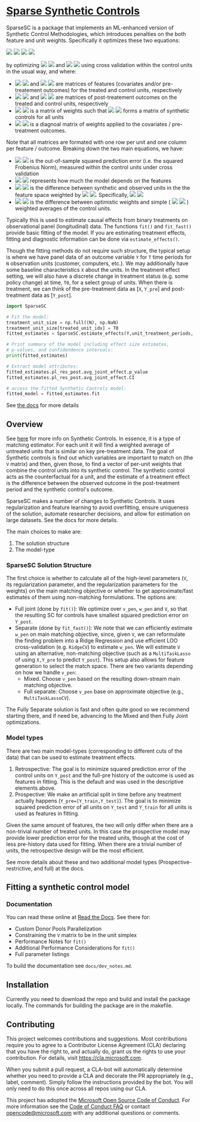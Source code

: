 # [Sparse Synthetic Controls](https://sparsesc.readthedocs.io/en/latest/)

SparseSC is a package that implements an ML-enhanced version of Synthetic Control Methodologies, which introduces penalties on the both feature and unit weights.  Specifically it optimizes these two equations: 

<img src="https://render.githubusercontent.com/render/math?math={\gamma_0 = \left \| Y_T - W\cdot Y_C \right \|_F^2 %2b \lambda_V \left \| V \right \|_1}#gh-light-mode-only">
<img src="https://render.githubusercontent.com/render/math?math={\color{white}\gamma_0 = \left \| Y_T - W\cdot Y_C \right \|_F^2 %2b \lambda_V \left \| V \right \|_1}#gh-dark-mode-only">

<img src="https://render.githubusercontent.com/render/math?math={\gamma_1 = \left \| X_T - W\cdot X_C \right \|_V %2b \lambda_W \left \| W - \frac{J}{c} \right \|_F^2}#gh-light-mode-only">
<img src="https://render.githubusercontent.com/render/math?math={\color{white}\gamma_1 = \left \| X_T - W\cdot X_C \right \|_V %2b \lambda_W \left \| W - \frac{J}{c} \right \|_F^2}#gh-dark-mode-only">

by optimizing 
<img src="https://render.githubusercontent.com/render/math?math={\lambda_V}#gh-light-mode-only">
<img src="https://render.githubusercontent.com/render/math?math={\color{white}\lambda_V}#gh-dark-mode-only">
and 
<img src="https://render.githubusercontent.com/render/math?math={\lambda_W}#gh-light-mode-only">
<img src="https://render.githubusercontent.com/render/math?math={\color{white}\lambda_W}#gh-dark-mode-only">
using cross validation within the control units in the usual way, and where:

- <img src="https://render.githubusercontent.com/render/math?math={X_T}#gh-light-mode-only">
  <img src="https://render.githubusercontent.com/render/math?math={\color{white}X_T}#gh-dark-mode-only">
  and
  <img src="https://render.githubusercontent.com/render/math?math={X_C}#gh-light-mode-only">
  <img src="https://render.githubusercontent.com/render/math?math={\color{white}X_C}#gh-dark-mode-only">
  are matrices of features (covariates and/or pre-treatement outcomes) for the treated and control units, respectively

- <img src="https://render.githubusercontent.com/render/math?math={Y_T}#gh-light-mode-only">
  <img src="https://render.githubusercontent.com/render/math?math={\color{white}Y_T}#gh-dark-mode-only">
  and
  <img src="https://render.githubusercontent.com/render/math?math={Y_C}#gh-light-mode-only">
  <img src="https://render.githubusercontent.com/render/math?math={\color{white}Y_C}#gh-dark-mode-only">
  are matrices of post-treatement outcomes on the treated and control units, respectively

- <img src="https://render.githubusercontent.com/render/math?math={W}#gh-light-mode-only">
  <img src="https://render.githubusercontent.com/render/math?math={\color{white}W}#gh-dark-mode-only">
  is a matrix of weights such that 
  <img src="https://render.githubusercontent.com/render/math?math={W \cdot (X_C \left |Y_C \right)}#gh-light-mode-only">
  <img src="https://render.githubusercontent.com/render/math?math={\color{white}W \cdot (X_C \left |Y_C \right)}#gh-dark-mode-only">
  forms a matrix of synthetic controls for all units

- <img src="https://render.githubusercontent.com/render/math?math={V}#gh-light-mode-only">
  <img src="https://render.githubusercontent.com/render/math?math={\color{white}V}#gh-dark-mode-only">
  is a diagnoal matrix of weights applied to the covariates / pre-treatment outcomes.

Note that all matrices are formated with one row per unit and one column per feature / outcome. Breaking down the two main equations, we have:

- <img src="https://render.githubusercontent.com/render/math?math={\left \| Y_T - W\cdot Y_C \right \|_F^2}#gh-light-mode-only">
  <img src="https://render.githubusercontent.com/render/math?math={\color{white}\left \| Y_T - W\cdot Y_C \right \|_F^2 }#gh-dark-mode-only"> 
  is the out-of-sample squared prediction error (i.e. the squared Frobenius Norm), measured within the control units under cross validation

- <img src="https://render.githubusercontent.com/render/math?math={\left \| V \right \|_1}#gh-light-mode-only">   
  <img src="https://render.githubusercontent.com/render/math?math={\color{white}\left \| V \right \|_1}#gh-dark-mode-only">
  represents how much the model depends on the features

- <img src="https://render.githubusercontent.com/render/math?math={\left \| X_T - W\cdot X_C \right \|_V}#gh-light-mode-only">
  <img src="https://render.githubusercontent.com/render/math?math={\color{white}\left \| X_T - W\cdot X_C \right \|_V}#gh-dark-mode-only"> 
  is the difference between synthetic and observed units in the the feature space weighted by 
  <img src="https://render.githubusercontent.com/render/math?math={V}#gh-light-mode-only">
  <img src="https://render.githubusercontent.com/render/math?math={\color{white}V}#gh-dark-mode-only">. Specifically, 
  <img src="https://render.githubusercontent.com/render/math?math={\left \| A \right \|_V = AVA^T}#gh-light-mode-only">
  <img src="https://render.githubusercontent.com/render/math?math={\color{white}\left \| A \right \|_V = AVA^T}#gh-dark-mode-only">

- <img src="https://render.githubusercontent.com/render/math?math={\left \| W - \frac{J}{c} \right \|_F^2}#gh-light-mode-only">
  <img src="https://render.githubusercontent.com/render/math?math={\color{white}\left \| W - \frac{J}{c} \right \|_F^2}#gh-dark-mode-only"> is the difference between optimistic weights and simple (
  <img src="https://render.githubusercontent.com/render/math?math={1/N_c}#gh-light-mode-only">
  <img src="https://render.githubusercontent.com/render/math?math={\color{white}1/N_c}#gh-dark-mode-only">
  ) weighted averages of the control units.


Typically this is used to estimate causal effects from binary treatments on observational panel (longitudinal) data. The functions `fit()` and `fit_fast()` provide basic fitting of the model. If you are estimating treatment effects, fitting and diagnostic information can be done via `estimate_effects()`.

Though the fitting methods do not require such structure, the typical setup is where we have panel data of an outcome variable `Y` for `T` time periods for `N` observation units (customer, computers, etc.). We may additionally have some baseline characteristics `X` about the units. In the treatment effect setting, we will also have a discrete change in treatment status (e.g. some policy change) at time, `T0`, for a select group of units. When there is treatment, we can think of the pre-treatment data as [`X`, `Y_pre`] and post-treatment data as [`Y_post`].

```py
import SparseSC

# Fit the model:
treatment_unit_size = np.full((N), np.NaN)
treatment_unit_size[treated_unit_idx] = T0
fitted_estimates = SparseSC.estimate_effects(Y,unit_treatment_periods,...)

# Print summary of the model including effect size estimates, 
# p-values, and confidendence intervals:
print(fitted_estimates)

# Extract model attributes:
fitted_estimates.pl_res_post.avg_joint_effect.p_value
fitted_estimates.pl_res_post.avg_joint_effect.CI

# access the fitted Synthetic Controls model:
fitted_model = fitted_estimates.fit
```

See [the docs](https://sparsesc.readthedocs.io/en/latest/) for more details

## Overview 

See [here](https://en.wikipedia.org/wiki/Synthetic_control_method) for more info on Synthetic Controls. In essence, it is a type of matching estimator. For each unit it will find a weighted average of untreated units that is similar on key pre-treatment data. The goal of Synthetic controls is find out which variables are important to match on (the `V` matrix) and then, given those, to find a vector of per-unit weights that combine the control units into its synthetic control. The synthetic control acts as the counterfactual for a unit, and the estimate of a treatment effect is the difference between the observed outcome in the post-treatment period and the synthetic control's outcome.

SparseSC makes a number of changes to Synthetic Controls. It uses regularization and feature learning to avoid overfitting, ensure uniqueness of the solution, automate researcher decisions, and allow for estimation on large datasets. See the docs for more details.

The main choices to make are:
1. The solution structure
2. The model-type

### SparseSC Solution Structure
The first choice is whether to calculate all of the high-level parameters (`V`, its  regularization parameter, and the regularization parameters for the weights) on the main matching objective or whether to get approximate/fast estimates of them using non-matching formulations. The options are:
* Full joint (done by `fit()`): We optimize over `v_pen`, `w_pen` and `V`, so that the resulting SC for controls have smallest squared prediction error on `Y_post`.
* Separate (done by `fit_fast()`): We note that we can efficiently estimate `w_pen` on main matching objective, since, given `V`, we can reformulate the finding problem into a Ridge Regression and use efficient LOO cross-validation (e.g. `RidgeCV`) to estimate `w_pen`. We will estimate `V` using an alternative, non-matching objective (such as a `MultiTaskLasso` of using `X,Y_pre` to predict `Y_post`). This setup also allows for feature generation to select the match space. There are two variants depending on how we handle `v_pen`:
  * Mixed. Choose `v_pen` based on the resulting down-stream main matching objective.
  * Full separate: Choose `v_pen` base on approximate objective (e.g., `MultiTaskLassoCV`).

The Fully Separate solution is fast and often quite good so we recommend starting there, and if need be, advancing to the Mixed and then Fully Joint optimizations.

### Model types
There are two main model-types (corresponding to different cuts of the data) that can be used to estimate treatment effects.
1. Retrospective: The goal is to minimize squared prediction error of the control units on `Y_post` and the full-pre history of the outcome is used as features in fitting. This is the default and was used in the descriptive elements above.
2. Prospective: We make an artificial split in time before any treatment actually happens (`Y_pre=[Y_train,Y_test]`). The goal is to minimize squared prediction error of all units on `Y_test` and `Y_train` for all units is used as features in fitting.

Given the same amount of features, the two will only differ when there are a non-trivial number of treated units. In this case the prospective model may provide lower prediction error for the treated units, though at the cost of less pre-history data used for fitting. When there are a trivial number of units, the retrospective design will be the most efficient.

See more details about these and two additional model types (Prospective-restrictive, and full) at the docs.

## Fitting a synthetic control model

### Documentation

You can read these online at [Read the
Docs](https://sparsesc.readthedocs.io/en/latest/). See there for:
* Custom Donor Pools
Parallelization
* Constraining the `V` matrix to be in the unit simplex
* Performance Notes for `fit()`
* Additional Performance Considerations for `fit()`
* Full parameter listings

To build the documentation see `docs/dev_notes.md`.

## Installation
Currently you need to download the repo and build and install the package locally. The commands for building the package are in the makefile.

## Contributing

This project welcomes contributions and suggestions.  Most contributions
require you to agree to a Contributor License Agreement (CLA) declaring
that you have the right to, and actually do, grant us the rights to use
your contribution. For details, visit https://cla.microsoft.com.

When you submit a pull request, a CLA-bot will automatically determine
whether you need to provide a CLA and decorate the PR appropriately (e.g.,
label, comment). Simply follow the instructions provided by the bot. You
will only need to do this once across all repos using our CLA.

This project has adopted the [Microsoft Open Source Code of
Conduct](https://opensource.microsoft.com/codeofconduct/).  For more
information see the [Code of Conduct
FAQ](https://opensource.microsoft.com/codeofconduct/faq/) or contact
[opencode@microsoft.com](mailto:opencode@microsoft.com) with any additional
questions or comments.
